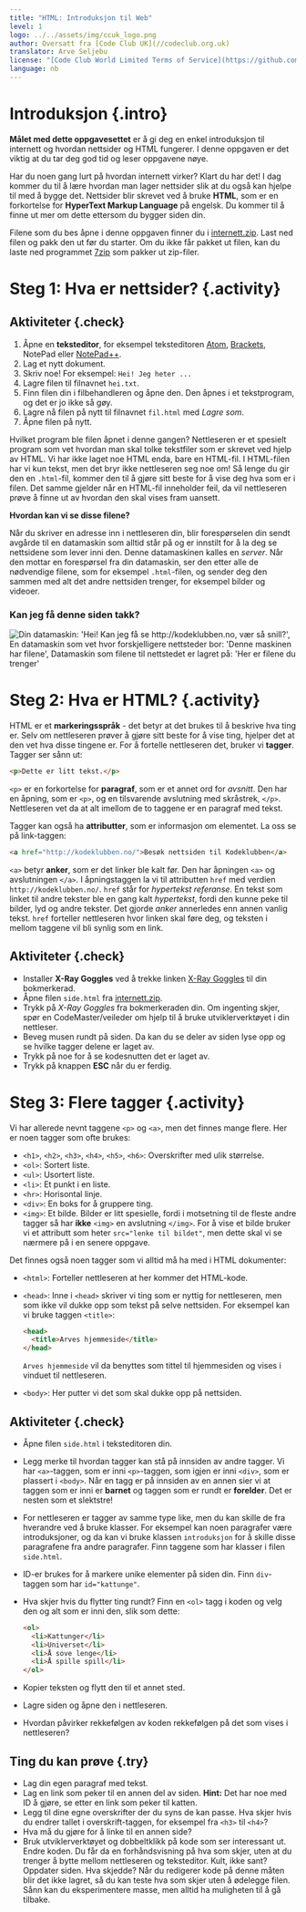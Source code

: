 ```yaml
---
title: "HTML: Introduksjon til Web"
level: 1
logo: ../../assets/img/ccuk_logo.png
author: Oversatt fra [Code Club UK](//codeclub.org.uk)
translator: Arve Seljebu
license: "[Code Club World Limited Terms of Service](https://github.com/CodeClub/webdev-curriculum/blob/master/LICENSE.md)"
language: nb
---
```



# Introduksjon {.intro}
**Målet med dette oppgavesettet** er å gi deg en enkel introduksjon til internett og hvordan nettsider og HTML fungerer. I denne oppgaven er det viktig at du tar deg god tid og leser oppgavene nøye.

Har du noen gang lurt på hvordan internett virker? Klart du har det! I dag kommer du til å lære hvordan man lager nettsider slik at du også kan hjelpe til med å bygge det. Nettsider blir skrevet ved å bruke **HTML**, som er en forkortelse for **HyperText Markup Language** på engelsk. Du kommer til å finne ut mer om dette ettersom du bygger siden din.

Filene som du bes åpne i denne oppgaven finner du i [internett.zip](internett.zip). Last ned filen og pakk den ut før du starter. Om du ikke får pakket ut filen, kan du laste ned programmet [7zip](http://www.7-zip.org/) som pakker ut zip-filer.


# Steg 1: Hva er nettsider? {.activity}

## Aktiviteter {.check}
1. Åpne en **teksteditor**, for eksempel teksteditoren [Atom](http://atom.io), [Brackets](http://brackets.io/), NotePad eller [NotePad++](https://notepad-plus-plus.org/).
2. Lag et nytt dokument.
3. Skriv noe! For eksempel: `Hei! Jeg heter ...`
4. Lagre filen til filnavnet `hei.txt`.
5. Finn filen din i filbehandleren og åpne den. Den åpnes i et tekstprogram, og det er jo ikke så gøy.
6. Lagre nå filen på nytt til filnavnet `fil.html` med *Lagre som*.
7. Åpne filen på nytt.

Hvilket program ble filen åpnet i denne gangen? Nettleseren er et spesielt program som vet hvordan man skal tolke tekstfiler som er skrevet ved hjelp av HTML. Vi har ikke laget noe HTML enda, bare en HTML-fil. I HTML-filen har vi kun tekst, men det bryr ikke nettleseren seg noe om! Så lenge du gir den en `.html`-fil, kommer den til å gjøre sitt beste for å vise deg hva som er i filen. Det samme gjelder når en HTML-fil inneholder feil, da vil nettleseren prøve å finne ut av hvordan den skal vises fram uansett.

**Hvordan kan vi se disse filene?**

Når du skriver en adresse inn i nettleseren din, blir forespørselen din sendt avgårde til en datamaskin som alltid står på og er innstilt for å la deg se nettsidene som lever inni den. Denne datamaskinen kalles en *server*. Når den mottar en forespørsel fra din datamaskin, ser den etter alle de nødvendige filene, som for eksempel `.html`-filen, og sender deg den sammen med alt det andre nettsiden trenger, for eksempel bilder og videoer.

### Kan jeg få denne siden takk?
![](webdialog.png "Din datamaskin: 'Hei! Kan jeg få se http://kodeklubben.no, vær så snill?', En datamaskin som vet hvor forskjelligere nettsteder bor: 'Denne maskinen har filene', Datamaskin som filene til nettstedet er lagret på: 'Her er filene du trenger'")


# Steg 2: Hva er HTML? {.activity}
HTML er et **markeringsspråk** - det betyr at det brukes til å beskrive hva ting er. Selv om nettleseren prøver å gjøre sitt beste for å vise ting, hjelper det at den vet hva disse tingene er. For å fortelle nettleseren det, bruker vi **tagger**. Tagger ser sånn ut:

```html
<p>Dette er litt tekst.</p>
```

`<p>` er en forkortelse for **paragraf**, som er et annet ord for _avsnitt_. Den har en åpning, som er `<p>`, og en tilsvarende avslutning med skråstrek, `</p>`. Nettleseren vet da at alt imellom de to taggene er en paragraf med tekst.

Tagger kan også ha **attributter**, som er informasjon om elementet. La oss se på link-taggen:

```html
<a href="http://kodeklubben.no/">Besøk nettsiden til Kodeklubben</a>
```

`<a>` betyr **anker**, som er det linker ble kalt før. Den har åpningen `<a>` og avslutningen `</a>`. I åpningstaggen la vi til attributten `href` med verdien `http://kodeklubben.no/`. `href` står for *hypertekst referanse*. En tekst som linket til andre tekster ble en gang kalt *hypertekst*, fordi den kunne peke til bilder, lyd og andre tekster. Det gjorde *anker* annerledes enn annen vanlig tekst. `href` forteller nettleseren hvor linken skal føre deg, og teksten i mellom taggene vil bli synlig som en link.


## Aktiviteter {.check}
- Installer **X-Ray Goggles** ved å trekke linken <a href="javascript:(function () {var script=document.createElement('script');script.src='https://goggles.mozilla.org'+'/webxray.js';script.className='webxray';script.setAttribute('data-lang','en-US');script.setAttribute('data-baseuri','https://goggles.mozilla.org');document.body.appendChild(script);}())">X-Ray Goggles</a> til din bokmerkerad.
- Åpne filen `side.html` fra [internett.zip](internett.zip).
- Trykk på *X-Ray Goggles* fra bokmerkeraden din. Om ingenting skjer, spør en CodeMaster/veileder om hjelp til å bruke utviklerverktøyet i din nettleser.
- Beveg musen rundt på siden. Da kan du se deler av siden lyse opp og se hvilke tagger delene er laget av.
- Trykk på noe for å se kodesnutten det er laget av.
- Trykk på knappen **ESC** når du er ferdig.


# Steg 3: Flere tagger {.activity}
Vi har allerede nevnt taggene `<p>` og `<a>`, men det finnes mange flere. Her er noen tagger som ofte brukes:

- `<h1>`, `<h2>`, `<h3>`, `<h4>`, `<h5>`, `<h6>`: Overskrifter med ulik størrelse.
- `<ol>`: Sortert liste.
- `<ul>`: Usortert liste.
- `<li>`: Et punkt i en liste.
- `<hr>`: Horisontal linje.
- `<div>`: En boks for å gruppere ting.
- `<img>`: Et bilde. Bilder er litt spesielle, fordi i motsetning til de fleste andre tagger så har **ikke** `<img>` en avslutning `</img>`. For å vise et bilde bruker vi et attributt som heter `src="lenke til bildet"`, men dette skal vi se nærmere på i en senere oppgave.

Det finnes også noen tagger som vi alltid må ha med i HTML dokumenter:

- `<html>`: Forteller nettleseren at her kommer det HTML-kode.
- `<head>`: Inne i `<head>` skriver vi ting som er nyttig for nettleseren, men som ikke vil dukke opp som tekst på selve nettsiden. For eksempel kan vi bruke taggen `<title>`:

  ```html
  <head>
    <title>Arves hjemmeside</title>
  </head>
  ```
  `Arves hjemmeside` vil da benyttes som tittel til hjemmesiden og vises i vinduet til nettleseren.
- `<body>`: Her putter vi det som skal dukke opp på nettsiden.


## Aktiviteter {.check}
- Åpne filen `side.html` i teksteditoren din.
- Legg merke til hvordan tagger kan stå på innsiden av andre tagger. Vi har `<a>`-taggen, som er inni `<p>`-taggen, som igjen er inni `<div>`, som er plassert i `<body>`. Når en tagg er på innsiden av en annen sier vi at taggen som er inni er **barnet** og taggen som er rundt er **forelder**. Det er nesten som et slektstre!
- For nettleseren er tagger av samme type like, men du kan skille de fra hverandre ved å bruke klasser. For eksempel kan noen paragrafer være introduksjoner, og da kan vi bruke klassen `introduksjon` for å skille disse paragrafene fra andre paragrafer. Finn taggene som har klasser i filen `side.html`.
- ID-er brukes for å markere unike elementer på siden din. Finn `div`-taggen som har `id="kattunge"`.
- Hva skjer hvis du flytter ting rundt? Finn en `<ol>` tagg i koden og velg den og alt som er inni den, slik som dette:

  ```html
  <ol>
    <li>Kattunger</li>
    <li>Universet</li>
    <li>Å sove lenge</li>
    <li>Å spille spill</li>
  </ol>
  ```

- Kopier teksten og flytt den til et annet sted.
- Lagre siden og åpne den i nettleseren.
- Hvordan påvirker rekkefølgen av koden rekkefølgen på det som vises i nettleseren?

## Ting du kan prøve {.try}

- Lag din egen paragraf med tekst.
- Lag en link som peker til en annen del av siden. **Hint:** Det har noe med ID å gjøre, se etter en link som peker til katten.
- Legg til dine egne overskrifter der du syns de kan passe. Hva skjer hvis du endrer tallet i overskrift-taggen, for eksempel fra `<h3>` til `<h4>`?
- Hva må du gjøre for å linke til en annen side?
- Bruk utviklerverktøyet og dobbeltklikk på kode som ser interessant ut. Endre koden. Du får da en forhåndsvisning på hva som skjer, uten at du trenger å bytte mellom nettleseren og teksteditor. Kult, ikke sant? Oppdater siden. Hva skjedde? Når du redigerer kode på denne måten blir det ikke lagret, så du kan teste hva som skjer uten å ødelegge filen. Sånn kan du eksperimentere masse, men alltid ha muligheten til å gå tilbake.

